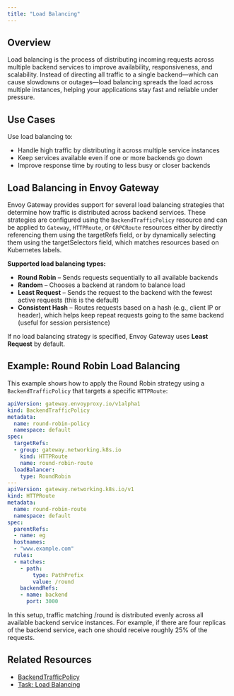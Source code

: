 ```yaml
---
title: "Load Balancing"
---
```


## Overview

Load balancing is the process of distributing incoming requests across multiple backend services to improve availability, responsiveness, and scalability. Instead of directing all traffic to a single backend—which can cause slowdowns or outages—load balancing spreads the load across multiple instances, helping your applications stay fast and reliable under pressure.

## Use Cases

Use load balancing to:

- Handle high traffic by distributing it across multiple service instances  
- Keep services available even if one or more backends go down  
- Improve response time by routing to less busy or closer backends  

## Load Balancing in Envoy Gateway

Envoy Gateway provides support for several load balancing strategies that determine how traffic is distributed across backend services. These strategies are configured using the `BackendTrafficPolicy` resource and can be applied to `Gateway`, `HTTPRoute`, or `GRPCRoute` resources either by directly referencing them using the targetRefs field, or by dynamically selecting them using the targetSelectors field, which matches resources based on Kubernetes labels.

**Supported load balancing types:**
- **Round Robin** – Sends requests sequentially to all available backends
- **Random** – Chooses a backend at random to balance load
- **Least Request** – Sends the request to the backend with the fewest active requests (this is the default)
- **Consistent Hash** – Routes requests based on a hash (e.g., client IP or header), which helps keep repeat requests going to the same backend (useful for session persistence)

If no load balancing strategy is specified, Envoy Gateway uses **Least Request** by default.

## Example: Round Robin Load Balancing

This example shows how to apply the Round Robin strategy using a `BackendTrafficPolicy` that targets a specific `HTTPRoute`:

```yaml
apiVersion: gateway.envoyproxy.io/v1alpha1
kind: BackendTrafficPolicy
metadata:
  name: round-robin-policy
  namespace: default
spec:
  targetRefs:
  - group: gateway.networking.k8s.io
    kind: HTTPRoute
    name: round-robin-route
  loadBalancer:
    type: RoundRobin
---
apiVersion: gateway.networking.k8s.io/v1
kind: HTTPRoute
metadata:
  name: round-robin-route
  namespace: default
spec:
  parentRefs:
  - name: eg
  hostnames:
  - "www.example.com"
  rules:
  - matches:
    - path:
        type: PathPrefix
        value: /round
    backendRefs:
    - name: backend
      port: 3000
```
In this setup, traffic matching /round is distributed evenly across all available backend service instances. For example, if there are four replicas of the backend service, each one should receive roughly 25% of the requests.

## Related Resources
- [BackendTrafficPolicy](../introduction/gateway_api_extensions/backend-traffic-policy.md)
- [Task: Load Balancing](../../tasks/traffic/load-balancing.md)
